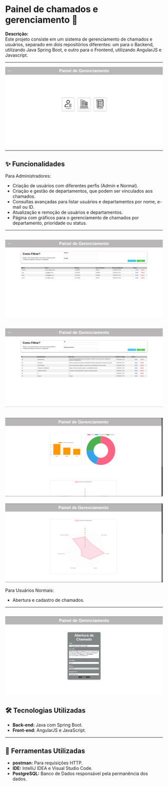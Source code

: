 # Painel de chamados e gerenciamento 🤖

**Descrição:**  
Este projeto consiste em um sistema de gerenciamento de chamados e usuários, separado em dois repositórios diferentes: um para o Backend, utilizando Java Spring Boot, e outro para o Frontend, utilizando AngularJS e Javascript.

---

![tela](./img/1.png)



---

## ✨ Funcionalidades

Para Administradores:
- Criação de usuários com diferentes perfis (Admin e Normal).
- Criação e gestão de departamentos, que podem ser vinculados aos chamados.
- Consultas avançadas para listar usuários e departamentos por nome, e-mail ou ID.
- Atualização e remoção de usuários e departamentos.
- Página com gráficos para o gerenciamento de chamados por departamento, prioridade ou status.

---
![tela](./img/2.png)
---
![tela](./img/3.png)
---
![tela](./img/5.png)
---
![tela](./img/6.png)

Para Usuários Normais:
- Abertura e cadastro de chamados.
---
![tela](./img/4.png)
---

## 🛠️ Tecnologias Utilizadas

- **Back-end:** Java com Spring Boot.  
- **Front-end:** AngularJS e JavaScript.  

---

## 🔧 Ferramentas Utilizadas

- **postman:** Para requisições HTTP.  
- **IDE:** IntelliJ IDEA e Visual Studio Code.
- **PostgreSQL:** Banco de Dados responsável pela permanência dos dados.  




